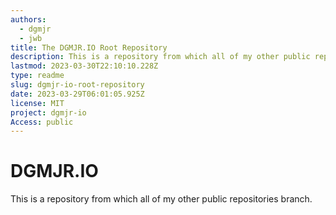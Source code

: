 ```yaml
---
authors:
  - dgmjr
  - jwb
title: The DGMJR.IO Root Repository
description: This is a repository from which all of my other public repositories branch.
lastmod: 2023-03-30T22:10:10.228Z
type: readme
slug: dgmjr-io-root-repository
date: 2023-03-29T06:01:05.925Z
license: MIT
project: dgmjr-io
Access: public
---
```

# DGMJR.IO

This is a repository from which all of my other public repositories branch.
